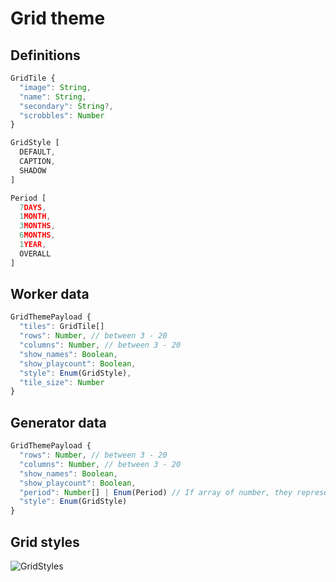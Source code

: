 # Grid theme

## Definitions

```ts
GridTile {
  "image": String,
  "name": String,
  "secondary": String?,
  "scrobbles": Number
}

GridStyle [
  DEFAULT,
  CAPTION,
  SHADOW
]

Period [
  7DAYS,
  1MONTH,
  3MONTHS,
  6MONTHS,
  1YEAR,
  OVERALL
]
```

## Worker data

```ts
GridThemePayload {
  "tiles": GridTile[]
  "rows": Number, // between 3 - 20
  "columns": Number, // between 3 - 20
  "show_names": Boolean,
  "show_playcount": Boolean,
  "style": Enum(GridStyle),
  "tile_size": Number
}
```

## Generator data

```ts
GridThemePayload {
  "rows": Number, // between 3 - 20
  "columns": Number, // between 3 - 20
  "show_names": Boolean,
  "show_playcount": Boolean,
  "period": Number[] | Enum(Period) // If array of number, they represent a period of two timestamps
  "style": Enum(GridStyle)
}
```


## Grid styles
![GridStyles](https://i.imgur.com/B5mBxrB.jpg)
